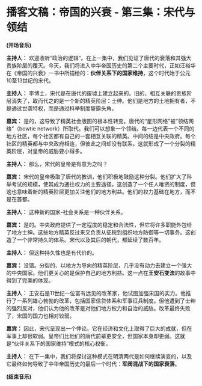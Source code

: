 
# 播客文稿：帝国的兴衰 - 第三集：宋代与领结

**(开场音乐)**

**主持人：** 欢迎收听“政治的逻辑”。在上一集中，我们见证了唐代的衰落和其强大贵族阶层的覆灭。今天，我们将进入中华帝国历史的第二个主要时代，正如汪裕华在《帝国的兴衰》一书中所描绘的：**伙伴关系下的国家维持**，这个时代始于公元10至13世纪的宋代。

**主持人：** 李博士，宋代是在唐代的废墟上建立起来的。旧的、相互关联的贵族阶层消失了，取而代之的是一个新的精英阶层：士绅。他们是地方的土地拥有者，不是通过世袭特权，而是通过科举制度崭露头角。

**嘉宾：** 是的，这导致了精英社会版图的根本性转变。唐代的“星形网络”被“领结网络”（bowtie network）所取代。我们可以想象一个领结。每一边代表一个不同的地方社区，每个社区都有自己的一套相互关联的精英。中间的结是中央政府。每个社区的精英都与中央政府相连，但彼此之间却没有联系。这就形成了一个分裂的精英阶层，对皇帝的威胁要小得多。

**主持人：** 那么，宋代的皇帝是有意为之吗？

**嘉宾：** 宋代的皇帝吸取了唐代的教训，他们积极地鼓励这种分裂。他们扩大了科举考试的规模，使其成为通往权力的主要途径。这创造了一个任人唯贤的制度，但这也意味着新的精英阶层更加关注他们的地方利益。他们的权力基础在地方，而不是在首都。

**主持人：** 这种新的国家-社会关系是一种伙伴关系。

**嘉宾：** 是的。中央政府提供了一定程度的稳定和合法性，但它将许多职能外包给了地方士绅。这些地方精英反过来又负责从征税到组织地方防御等一切事务。这创造了一个非常持久的体系。宋代以及其后的朝代，都延续了数百年。

**主持人：** 但这种持久性也是有代价的。

**嘉宾：** 没错。分裂的、以地方为导向的精英阶层，几乎没有动力去建立一个强大的中央国家。他们更关心的是保护自己的地方利益。这一点在**王安石变法**的故事中得到了完美的体现。

**主持人：** 王安石是11世纪一位富有远见的改革家，他试图加强宋国的实力。他推行了一系列雄心勃勃的改革，包括国家信贷体系和军事征兵制度。但他遭到了士绅的强烈反对，他们认为他的改革是对他们地方权力和自治的威胁。改革最终失败了，宋国的国力也相对较弱。

**嘉宾：** 因此，宋代呈现出一个悖论。它在经济和文化上取得了巨大的成就，但在军事上却很软弱。皇帝们比他们的唐代前辈更安全，但国家本身却更弱。这就是“伙伴关系下的国家维持”模式的核心权衡。

**主持人：** 在下一集中，我们将探讨这种模式在明清两代是如何继续演变的，以及它最终如何导致了中华帝国历史的最后一个时代：**军阀混战下的国家衰落**。

**(结束音乐)**
